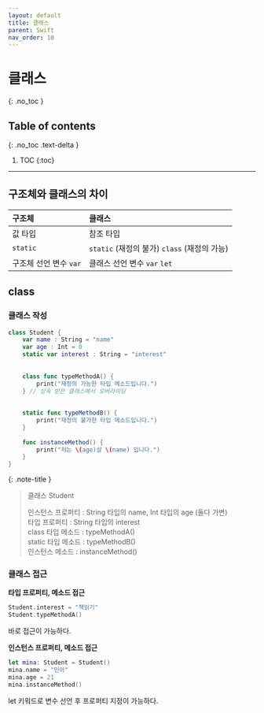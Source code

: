 ```yaml
---
layout: default
title: 클래스
parent: Swift
nav_order: 10
---
```



# 클래스 
{: .no_toc }


## Table of contents
{: .no_toc .text-delta }

1. TOC
{:toc}

---


## 구조체와 클래스의 차이 



|    구조체     |    클래스      | 
|:-------------|:------------------|
| 값 타입   | 참조 타입 |   
| `static` | `static` (재정의 불가) `class` (재정의 가능)   | 
| 구조체 선언 변수 `var`   | 클래스 선언 변수 `var` `let`      | 


## class 

### 클래스 작성 

```swift
class Student {
    var name : String = "name"
    var age : Int = 0
    static var interest : String = "interest"
    
    
    class func typeMethodA() {
        print("재정의 가능한 타입 메소드입니다.")
    } // 상속 받은 클래스에서 오버라이딩
    
    
    static func typeMethodB() {
        print("재정의 불가한 타입 메소드입니다.")
    }
    
    func instanceMethod() {
        print("저는 \(age)살 \(name) 입니다.")
    }
}
```

{: .note-title }
> 클래스 Student 
>
> 인스턴스 프로퍼티 : String 타입의 name, Int 타입의 age (둘다 가변) <br/> 타입 프로퍼티 : String 타입의 interest <br/> class 타입 메소드 : typeMethodA() <br/> static 타입 메소드 : typeMethodB() <br/> 인스턴스 메소드 : instanceMethod()

### 클래스 접근 

**타입 프로퍼티, 메소드 접근** 

```swift
Student.interest = "책읽기"
Student.typeMethodA()
```

바로 접근이 가능하다. 

**인스턴스 프로퍼티, 메소드 접근** 

```swift
let mina: Student = Student()
mina.name = "민아"
mina.age = 21
mina.instanceMethod()
```

let 키워드로 변수 선언 후 프로퍼티 지정이 가능하다. 


